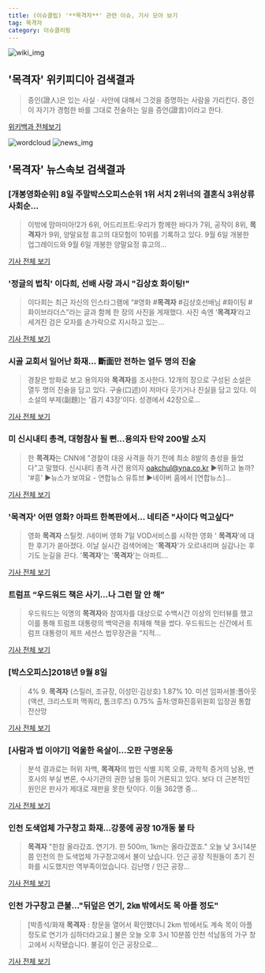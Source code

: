 ```yaml
---
title: (이슈클립) '**목격자**' 관련 이슈, 기사 모아 보기
tag: 목격자
category: 이슈클리핑
---
```

![wiki_img](https://user-images.githubusercontent.com/42597476/44503234-41136a80-a6d0-11e8-9071-6fc6418eafe4.png)
## **'**목격자**'** 위키피디아 검색결과
>증인(證人)은 있는 사실 · 사안에 대해서 그것을 증명하는 사람을 가리킨다. 증인이 자기가 경험한 바를 그대로 전술하는 일을 증언(證言)이라고 한다.

<a href="https://ko.wikipedia.org/wiki/목격자" target="_blank">위키백과 전체보기</a>

![wordcloud](https://s3.ap-northeast-2.amazonaws.com/lyrics101-wordcloud/2018-09-08-1536346483.png)
![news_img](https://user-images.githubusercontent.com/42597476/44507050-1206f400-a6e4-11e8-8d98-7ffbfebb353f.png)
## **'**목격자**'** 뉴스속보 검색결과
### [개봉영화순위] 8일 주말박스오피스순위 1위 서치 2위너의 결혼식 3위상류사회순...

>이밖에 맘마미아!2가 6위, 어드리프트:우리가 함께한 바다가 7위, 공작이 8위, **목격자**가 9위, 양말요정 휴고의 대모험이 10위를 기록하고 있다. 9월 6일 개봉한 업그레이드와 9월 6일 개봉한 양말요정 휴고의...

<a href="http://research-paper.co.kr/news/view/51513" target="_blank">기사 전체 보기</a>

### '정글의 법칙' 이다희, 선배 사랑 과시 "김상호 화이팅!"

>이다희는 최근 자신의 인스타그램에 “#영화 #**목격자** #김상호선배님 #화이팅 #화이브라더스”라는 글과 함께 한 장의 사진을 게재했다. 사진 속엔 ‘**목격자**’라고 세겨진 검은 모자를 손가락으로 지시하고 있는...

<a href="http://www.asiatoday.co.kr/view.php?key=20180907010004300" target="_blank">기사 전체 보기</a>

### 시골 교회서 일어난 화재… 斷面만 전하는 열두 명의 진술

>경찰은 방화로 보고 용의자와 **목격자**를 조사한다. 12개의 장으로 구성된 소설은 열두 명의 진술을 담고 있다. 구술(口述)이 저마다 웃기거나 진실을 담고 있다. 이 소설의 부제(副題)는 '욥기 43장'이다. 성경에서 42장으로...

<a href="http://news.chosun.com/site/data/html_dir/2018/09/08/2018090800027.html?utm_source=naver&utm_medium=original&utm_campaign=news" target="_blank">기사 전체 보기</a>

### 미 신시내티 총격, 대형참사 될 뻔…용의자 탄약 200발 소지

>한 **목격자**는 CNN에 "경찰이 대응 사격을 하기 전에 최소 8발의 총성을 들었다"고 말했다. 신시내티 총격 사건 용의자 oakchul@yna.co.kr ▶뭐하고 놀까? '#흥' ▶뉴스가 보여요 - 연합뉴스 유튜브 ▶네이버 홈에서 [연합뉴스]...

<a href="http://app.yonhapnews.co.kr/YNA/Basic/SNS/r.aspx?c=AKR20180908003100075&did=1195m" target="_blank">기사 전체 보기</a>

### '**목격자**' 어떤 영화? 아파트 한복판에서… 네티즌 "사이다 먹고싶다"

>영화 **목격자** 스틸컷. /네이버 영화  7일 VOD서비스를 시작한 영화 ' **목격자**'에 대한 후기가 쏟아졌다.   이날 실시간 검색어에는 '**목격자**'가 오르내리며 실감나는 후기도 눈길을 끈다.  '**목격자**'는 '**목격자**'는 아파트...

<a href="http://www.kyeongin.com/main/view.php?key=20180908000148371" target="_blank">기사 전체 보기</a>

### 트럼프 “우드워드 책은 사기…나 그런 말 안 해”

>우드워드는 익명의 **목격자**와 참여자를 대상으로 수백시간 이상의 인터뷰를 했고 이를 통해 트럼프 대통령의 백악관을 취재해 책을 썼다. 우드워드는 신간에서 트럼프 대통령이 제프 세션스 법무장관을 “지적...

<a href="http://www.newspim.com/news/view/20180908000006" target="_blank">기사 전체 보기</a>

### [박스오피스]2018년 9월 8일

>4% 9. **목격자** (스릴러, 조규장, 이성민·김상호) 1.87% 10. 미션 임파서블:폴아웃 (액션, 크리스토퍼 맥쿼리, 톰크루즈) 0.75% 출처:영화진흥위원회 입장권 통합 전산망

<a href="http://www.kwnews.co.kr/view.asp?aid=218090700097&s=601" target="_blank">기사 전체 보기</a>

### [사람과 법 이야기] 억울한 옥살이…오판 구명운동

>분석 결과로는 허위 자백, **목격자**의 범인 식별 지목 오류, 과학적 증거의 남용, 변호사의 부실 변론, 수사기관의 권한 남용 등이 거론되고 있다. 보다 더 근본적인 원인은 판사가 제대로 재판을 못한 탓이다. 이들 362명 중...

<a href="http://news.mk.co.kr/newsRead.php?year=2018&no=566230" target="_blank">기사 전체 보기</a>

### 인천 도색업체 가구창고 화재…강풍에 공장 10개동 불 타

>**목격자** "한참 올라갔죠. 연기가. 한 500m, 1km는 올라갔겠죠." 오늘 낮 3시14분쯤 인천의 한 도색업체 가구창고에서 불이 났습니다. 인근 공장 직원들이 초기 진화를 시도했지만 역부족이었습니다. 김난명 / 인근 공장...

<a href="http://news.tvchosun.com/site/data/html_dir/2018/09/07/2018090790100.html" target="_blank">기사 전체 보기</a>

### 인천 가구창고 큰불…"뒤덮은 연기, 2㎞ 밖에서도 목 아플 정도"

>[박종석/화재 **목격자** : 창문을 열어서 확인했더니 2km 밖에서도 계속 목이 아플 정도로 연기가 심하더라고요.] 불은 오늘 오후 3시 10분쯤 인천 석남동의 가구 창고에서 시작됐습니다. 불길이 인근 공장으로...

<a href="http://news.jtbc.joins.com/html/925/NB11692925.html" target="_blank">기사 전체 보기</a>


